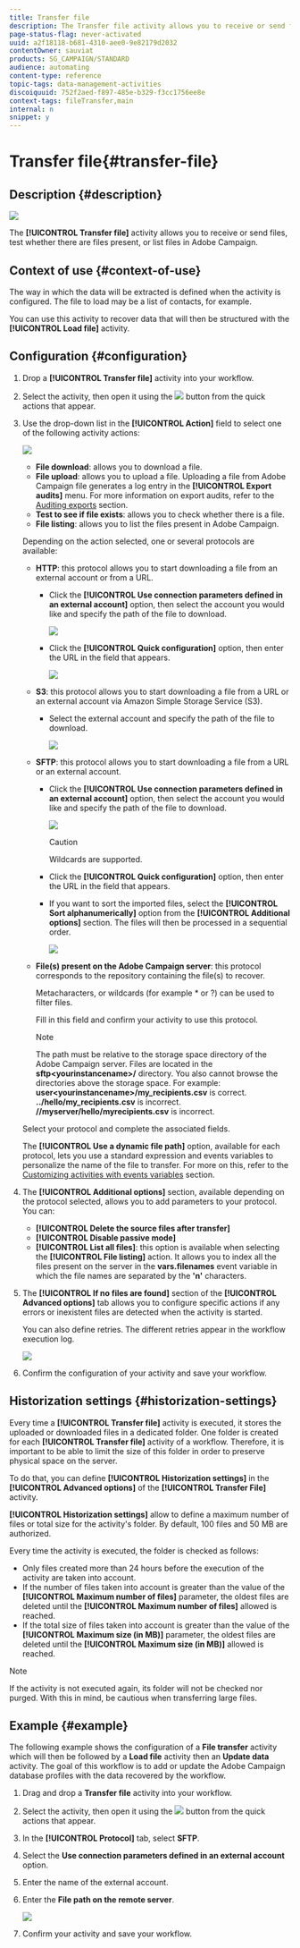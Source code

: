 ```yaml
---
title: Transfer file
description: The Transfer file activity allows you to receive or send files, test whether there are files present, or list files in Adobe Campaign.
page-status-flag: never-activated
uuid: a2f18118-b681-4310-aee0-9e82179d2032
contentOwner: sauviat
products: SG_CAMPAIGN/STANDARD
audience: automating
content-type: reference
topic-tags: data-management-activities
discoiquuid: 752f2aed-f897-485e-b329-f3cc1756ee8e
context-tags: fileTransfer,main
internal: n
snippet: y
---
```


# Transfer file{#transfer-file}

## Description {#description}

![](assets/file_transfer.png)

The **[!UICONTROL Transfer file]** activity allows you to receive or send files, test whether there are files present, or list files in Adobe Campaign.

## Context of use {#context-of-use}

The way in which the data will be extracted is defined when the activity is configured. The file to load may be a list of contacts, for example.

You can use this activity to recover data that will then be structured with the **[!UICONTROL Load file]** activity.

## Configuration {#configuration}

1. Drop a **[!UICONTROL Transfer file]** activity into your workflow.
1. Select the activity, then open it using the ![](assets/edit_darkgrey-24px.png) button from the quick actions that appear.
1. Use the drop-down list in the **[!UICONTROL Action]** field to select one of the following activity actions:

   ![](assets/wkf_file_transfer_01.png)

    * **File download**: allows you to download a file.
    * **File upload**: allows you to upload a file. Uploading a file from Adobe Campaign file generates a log entry in the **[!UICONTROL Export audits]** menu. For more information on export audits, refer to the [Auditing exports](../../administration/using/auditing-export-logs.md) section.
    * **Test to see if file exists**: allows you to check whether there is a file.
    * **File listing**: allows you to list the files present in Adobe Campaign.

   Depending on the action selected, one or several protocols are available:

    * **HTTP**: this protocol allows you to start downloading a file from an external account or from a URL.

        * Click the **[!UICONTROL Use connection parameters defined in an external account]** option, then select the account you would like and specify the path of the file to download.
        
          ![](assets/wkf_file_transfer_03.png)

        * Click the **[!UICONTROL Quick configuration]** option, then enter the URL in the field that appears.
        
          ![](assets/wkf_file_transfer_04.png)

    * **S3**: this protocol allows you to start downloading a file from a URL or an external account via Amazon Simple Storage Service (S3).

        * Select the external account and specify the path of the file to download.
        
          ![](assets/wkf_file_transfer_08.png)

    * **SFTP**: this protocol allows you to start downloading a file from a URL or an external account.

        * Click the **[!UICONTROL Use connection parameters defined in an external account]** option, then select the account you would like and specify the path of the file to download.
        
          ![](assets/wkf_file_transfer_07.png)

          >[!CAUTION]
          >
          >Wildcards are supported.

        * Click the **[!UICONTROL Quick configuration]** option, then enter the URL in the field that appears.
        * If you want to sort the imported files, select the **[!UICONTROL Sort alphanumerically]** option from the **[!UICONTROL Additional options]** section. The files will then be processed in a sequential order.
        
          ![](assets/wkf_file_transfer_sort.png)

    * **File(s) present on the Adobe Campaign server**: this protocol corresponds to the repository containing the file(s) to recover.

      Metacharacters, or wildcards (for example &#42; or ?) can be used to filter files.

      Fill in this field and confirm your activity to use this protocol.

      >[!NOTE]
      >
      >The path must be relative to the storage space directory of the Adobe Campaign server. Files are located in the **sftp&lt;yourinstancename&gt;/** directory. You also cannot browse the directories above the storage space. For example: **user&lt;yourinstancename>/my_recipients.csv** is correct. **../hello/my_recipients.csv** is incorrect. **//myserver/hello/myrecipients.csv** is incorrect.

   Select your protocol and complete the associated fields.

   The **[!UICONTROL Use a dynamic file path]** option, available for each protocol, lets you use a standard expression and events variables to personalize the name of the file to transfer. For more on this, refer to the [Customizing activities with events variables](../../automating/using/calling-a-workflow-with-external-parameters.md#customizing-activities-with-events-variables) section.

1. The **[!UICONTROL Additional options]** section, available depending on the protocol selected, allows you to add parameters to your protocol. You can:

    * **[!UICONTROL Delete the source files after transfer]** 
    * **[!UICONTROL Disable passive mode]** 
    * **[!UICONTROL List all files]**: this option is available when selecting the **[!UICONTROL File listing]** action. It allows you to index all the files present on the server in the **vars.filenames** event variable in which the file names are separated by the **'n'** characters.

1. The **[!UICONTROL If no files are found]** section of the **[!UICONTROL Advanced options]** tab allows you to configure specific actions if any errors or inexistent files are detected when the activity is started.

   You can also define retries. The different retries appear in the workflow execution log.

   ![](assets/wkf_file_transfer_09.png)

1. Confirm the configuration of your activity and save your workflow.

## Historization settings {#historization-settings}

Every time a **[!UICONTROL Transfer file]** activity is executed, it stores the uploaded or downloaded files in a dedicated folder. One folder is created for each **[!UICONTROL Transfer file]** activity of a workflow. Therefore, it is important to be able to limit the size of this folder in order to preserve physical space on the server.

To do that, you can define **[!UICONTROL Historization settings]** in the **[!UICONTROL Advanced options]** of the **[!UICONTROL Transfer File]** activity.

**[!UICONTROL Historization settings]** allow to define a maximum number of files or total size for the activity's folder. By default, 100 files and 50 MB are authorized.

Every time the activity is executed, the folder is checked as follows:

* Only files created more than 24 hours before the execution of the activity are taken into account.
* If the number of files taken into account is greater than the value of the **[!UICONTROL Maximum number of files]** parameter, the oldest files are deleted until the **[!UICONTROL Maximum number of files]** allowed is reached.
* If the total size of files taken into account is greater than the value of the **[!UICONTROL Maximum size (in MB)]** parameter, the oldest files are deleted until the **[!UICONTROL Maximum size (in MB)]** allowed is reached.

>[!NOTE]
>
>If the activity is not executed again, its folder will not be checked nor purged. With this in mind, be cautious when transferring large files.

## Example {#example}

The following example shows the configuration of a **File transfer** activity which will then be followed by a **Load file** activity then an **Update data** activity. The goal of this workflow is to add or update the Adobe Campaign database profiles with the data recovered by the workflow.

1. Drag and drop a **Transfer file** activity into your workflow.
1. Select the activity, then open it using the ![](assets/edit_darkgrey-24px.png) button from the quick actions that appear.
1. In the **[!UICONTROL Protocol]** tab, select **SFTP**.
1. Select the **Use connection parameters defined in an external account** option.
1. Enter the name of the external account.
1. Enter the **File path on the remote server**.

   ![](assets/wkf_file_transfer_07.png)

1. Confirm your activity and save your workflow.

